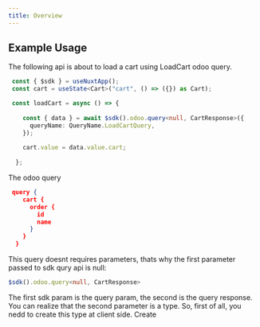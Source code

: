 ```yaml
---
title: Overview
---
```


## Example Usage

The following api is about to load a cart using LoadCart odoo query. 

```ts
 const { $sdk } = useNuxtApp();
 const cart = useState<Cart>("cart", () => ({}) as Cart);

 const loadCart = async () => {
    
    const { data } = await $sdk().odoo.query<null, CartResponse>({
      queryName: QueryName.LoadCartQuery,
    });
    
    cart.value = data.value.cart;
    
  };
```

The odoo query

```json
 query {
    cart {
      order {
        id
        name
      }
    }
  }
```

This query doesnt requires parameters, thats why the first parameter passed to sdk qury api is null: 

```ts 
$sdk().odoo.query<null, CartResponse> 

```

The first sdk param is the query param, the second is the query response. You can realize that the second parameter is a type. So, first of all, you nedd to create this type at client side.
Create 


